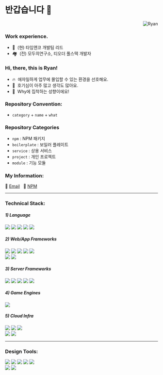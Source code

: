 # 반갑습니다 👋

<p align="right"> <img src="https://komarev.com/ghpvc/?username=rhan-ahn" alt="Ryan" /></p>

### Work experience.

- 🏡&nbsp; (현) 타임앤코 개발팀 리드
- 🏘️&nbsp; (전) 모두의연구소, 티오더 풀스택 개발자

### Hi, there, this is Ryan!

- 🔥&nbsp; 애자일하게 업무에 몰입할 수 있는 환경을 선호해요.
- 🦋&nbsp; 호기심이 아주 많고 생각도 많아요.
- 💁&nbsp; Why에 집착하는 성향이에요!

### Repository Convention:

- `category` + `name` + `what`

### Repository Categories

- `npm` : NPM 패키지 <br>
- `boilerplate` : 보일러 플레이트 <br>
- `service` : 상용 서비스 <br>
- `project` : 개인 프로젝트 <br>
- `module` : 기능 모듈 <br>

### My Information:

📨 [Email](https://mail.google.com/mail/?view=cm&amp;fs=1&amp;to=kaaiinn4@gmail.com) &nbsp;&nbsp;📮 [NPM](https://www.npmjs.com/~ryan-ahn?activeTab=packages)


---


### Technical Stack:

<h5>1) Language </h5>

<span>
  <img src="https://img.shields.io/badge/Typescript-101010?style=flat&logo=TypeScript&logoColor=3178C6"/>
</span>
<span>
  <img src="https://img.shields.io/badge/Python-101010?style=flat&logo=python&logoColor=3776AB"/>
</span>
<span>
  <img src="https://img.shields.io/badge/Dart-101010?style=flat&logo=Dart&logoColor=0175C2"/>
</span>
<span>
  <img src="https://img.shields.io/badge/Nodejs-101010?style=flat&logo=Node.js&logoColor=339933"/>
</span>
<span>
  <img src="https://img.shields.io/badge/C%23-101010?style=flat&logo=C%23&logoColor=339933"/>
</span>
  
<br>

<h5>2) Web/App Frameworks </h5>

<span>
  <img src="https://img.shields.io/badge/Next.js-101010?style=flat&logo=Next.js&logoColor=white"/>
</span>
<span>
  <img src="https://img.shields.io/badge/React.js-101010?style=flat&logo=React&logoColor=61DAFB"/>
</span>
<span>
  <img src="https://img.shields.io/badge/Nuxt.js-101010?style=flat&logo=Nuxt.js&logoColor=00DC82"/>
</span>
<span>
  <img src="https://img.shields.io/badge/Vue.js-101010?style=flat&logo=Vue.js&logoColor=4FC08D"/>
</span>
<span>
  <img src="https://img.shields.io/badge/Svelte-101010?style=flat&logo=svelte&logoColor=FF3E00"/>
</span>

<br>

<span>
  <img src="https://img.shields.io/badge/Flutter-101010?style=flat&logo=Flutter&logoColor=764ABC"/>
</span>
<span>
  <img src="https://img.shields.io/badge/ReactNative-101010?style=flat&logo=React&logoColor=61DAFB"/>
</span>
 
<br>

<h5>3) Server Frameworks </h5>

<span>
  <img src="https://img.shields.io/badge/Express-101010?style=flat&logo=Express&logoColor=white"/>
</span>
<span>
  <img src="https://img.shields.io/badge/NestJs-101010?style=flat&logo=NestJs&logoColor=E0234E"/>
</span>
<span>
  <img src="https://img.shields.io/badge/FastApi-101010?style=flat&logo=fastapi&logoColor=009688"/>
</span>
<span>
  <img src="https://img.shields.io/badge/MySQL-101010?style=flat&logo=mysql&logoColor=4479A1"/>
</span>
<span>
  <img src="https://img.shields.io/badge/MongoDB-101010?style=flat&logo=mongodb&logoColor=47A248"/>
</span>

<br>

<h5>4) Game Engines </h5>

<span>
  <img src="https://img.shields.io/badge/Unity-101010?style=flat&logo=unity&logoColor=ffffff"/>
</span>

<br>

<h5>5) Cloud Infra </h5>

<span>
  <img src="https://img.shields.io/badge/Vercel-101010?style=flat&logo=vercel&logoColor=white"/>
</span>
<span>
  <img src="https://img.shields.io/badge/AWS-101010?style=flat&logo=amazonaws&logoColor=FF9900"/>
</span>
<span>
  <img src="https://img.shields.io/badge/GCP-101010?style=flat&logo=googlecloud&logoColor=4285F4"/>
</span>

<br>

<span>
  <img src="https://img.shields.io/badge/AppStore-101010?style=flat&logo=AppStore&logoColor=0D96F6"/>
</span>
<span>
  <img src="https://img.shields.io/badge/GooglePlay-101010?style=flat&logo=GooglePlay&logoColor=ffffff"/>
</span>


---


### Design Tools:

<span>
  <img src="https://img.shields.io/badge/Figma-101010?style=flat&logo=Figma&logoColor=F24E1E"/>
</span>
<span>
  <img src="https://img.shields.io/badge/Adobe%20Illustrator-101010?style=flat&logo=Adobe%20Illustrator&logoColor=FF9A00"/>
</span>
<span>
  <img src="https://img.shields.io/badge/Adobe%20XD-101010?style=flat&logo=Adobe XD&logoColor=FF61F6"/>
</span>
<span>
  <img src="https://img.shields.io/badge/Adobe%20Lightroom-101010?style=flat&logo=Adobe%20Lightroom&logoColor=31A8FF"/>
</span>
<span>
  <img src="https://img.shields.io/badge/Adobe%20Photoshop-101010?style=flat&logo=Adobe%20Photoshop&logoColor=27A1C5"/>
</span>
  
<br>
  
<span>
  <img src="https://img.shields.io/badge/Adobe%20AfterEffects-101010?style=flat&logo=adobeaftereffects&logoColor=9999FF"/>
</span>
<span>
  <img src="https://img.shields.io/badge/Adobe%20PremierePro-101010?style=flat&logo=adobepremierepro&logoColor=9999FF"/>
</span>

